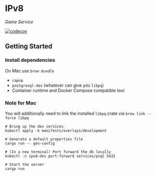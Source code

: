 # IPv8
*Game Service*

[![codecov](https://codecov.io/github/realliance/ipv8-game/branch/main/graph/badge.svg?token=N0NY2XR28V)](https://codecov.io/github/realliance/ipv8-game)

## Getting Started

### Install dependencies
*On Mac use `brew bundle`*

- `capnp`
- `postgresql-dev` (whatever can give you `libpq`)
- Container runtime and Docker Compose compatible tool

### Note for Mac

You will additionally need to link the installed `libpq` crate via `brew link --force libpq`

```
# Bring up the dev services
kubectl apply -k manifests/overlays/development

# Generate a default properties file
cargo run -- gen-config

# (In a new terminal) Port forward the db locally
kubectl -n ipv8-dev port-forward services/psql 5432

# Start the server
cargo run
```
